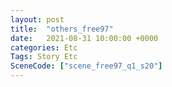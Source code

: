 ```yaml
---
layout: post
title:  "others_free97"
date:   2021-08-31 10:00:00 +0000
categories: Etc
Tags: Story Etc
SceneCode: ["scene_free97_q1_s20"]
---
```

